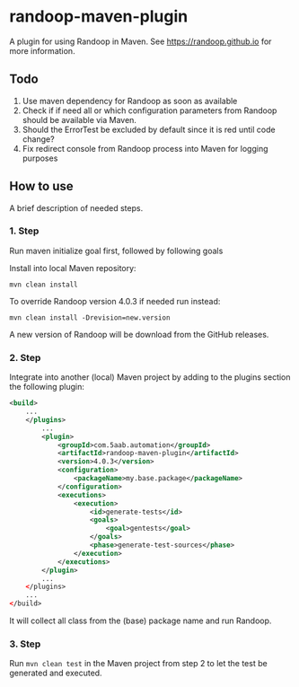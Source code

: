 # randoop-maven-plugin
A plugin for using Randoop in Maven. See https://randoop.github.io for more information.

## Todo
1. Use maven dependency for Randoop as soon as available
1. Check if if need all or which configuration parameters from Randoop should be available via
Maven.
1. Should the ErrorTest be excluded by default since it is red until code change?
1. Fix redirect console from Randoop process into Maven for logging purposes

## How to use

A brief description of needed steps.

### 1. Step
Run maven initialize goal first, followed by following goals

Install into local Maven repository:
```
mvn clean install
```
To override Randoop version 4.0.3 if needed run instead:
```
mvn clean install -Drevision=new.version
```
A new version of Randoop will be download from the GitHub releases.

### 2. Step
Integrate into another (local) Maven project by adding to the plugins section the following
plugin:

```xml
<build>
    ...
    </plugins>
        ...
        <plugin>
            <groupId>com.5aab.automation</groupId>
            <artifactId>randoop-maven-plugin</artifactId>
            <version>4.0.3</version>
            <configuration>
                <packageName>my.base.package</packageName>
            </configuration>
            <executions>
                <execution>
                    <id>generate-tests</id>
                    <goals>
                        <goal>gentests</goal>
                    </goals>
                    <phase>generate-test-sources</phase>
                </execution>
            </executions>
        </plugin>
        ...
    </plugins>
    ...
</build>
```
It will collect all class from the (base) package name and run Randoop.

### 3. Step
Run `mvn clean test` in the Maven project from step 2 to let the test be generated and executed.
